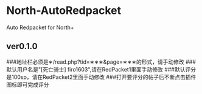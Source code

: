 # North-AutoRedpacket
Auto Redpacket for North+
## ver0.1.0
###地址栏必须是&lowast;/read.php?tid=&lowast;&lowast;&lowast;&amp;page=&lowast;&lowast;&lowast;的形式，请手动修改
###默认用户名是"[死亡骑士] firo1603",请在RedPacket1里面手动修改
###默认评分是100sp，请在RedPacket2里面手动修改
###打开要评分的帖子后不断点击插件图标即可完成评分
